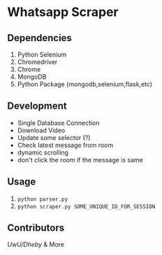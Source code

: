 # Whatsapp Scraper

## Dependencies

1. Python Selenium
2. Chromedriver
3. Chrome
4. MongoDB
5. Python Package (mongodb,selenium,flask,etc)

## Development

- Single Database Connection
- Download Video
- Update some selector (?)
- Check latest message from room
- dynamic scrolling
- don't click the room if the message is same

## Usage

1. `python parser.py`
2. `python scraper.py SOME_UNIQUE_ID_FOR_SESSION`

## Contributors

*UwU/Dheby* & More